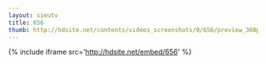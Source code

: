 ```yaml
---
layout: sieutv
title: 656
thumb: http://hdsite.net/contents/videos_screenshots/0/656/preview_360p.mp4.jpg
---
```

{% include iframe src='http://hdsite.net/embed/656' %}
 
